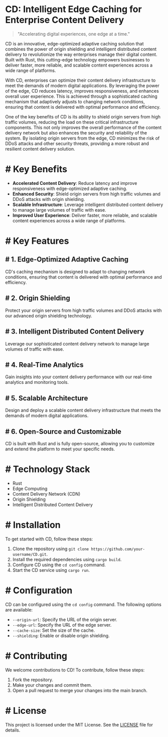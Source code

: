 <!-- CD_20251030180510_2697 -->

# CD: Intelligent Edge Caching for Enterprise Content Delivery
> "Accelerating digital experiences, one edge at a time."

CD is an innovative, edge-optimized adaptive caching solution that combines the power of origin shielding and intelligent distributed content delivery to revolutionize the way enterprises manage their digital content. Built with Rust, this cutting-edge technology empowers businesses to deliver faster, more reliable, and scalable content experiences across a wide range of platforms.

With CD, enterprises can optimize their content delivery infrastructure to meet the demands of modern digital applications. By leveraging the power of the edge, CD reduces latency, improves responsiveness, and enhances overall user experience. This is achieved through a sophisticated caching mechanism that adaptively adjusts to changing network conditions, ensuring that content is delivered with optimal performance and efficiency.

One of the key benefits of CD is its ability to shield origin servers from high traffic volumes, reducing the load on these critical infrastructure components. This not only improves the overall performance of the content delivery network but also enhances the security and reliability of the system. By isolating origin servers from the edge, CD minimizes the risk of DDoS attacks and other security threats, providing a more robust and resilient content delivery solution.

# # Key Benefits
* **Accelerated Content Delivery**: Reduce latency and improve responsiveness with edge-optimized adaptive caching.
* **Enhanced Security**: Shield origin servers from high traffic volumes and DDoS attacks with origin shielding.
* **Scalable Infrastructure**: Leverage intelligent distributed content delivery to manage large volumes of traffic with ease.
* **Improved User Experience**: Deliver faster, more reliable, and scalable content experiences across a wide range of platforms.

# # Key Features
## # 1. Edge-Optimized Adaptive Caching
CD's caching mechanism is designed to adapt to changing network conditions, ensuring that content is delivered with optimal performance and efficiency.

## # 2. Origin Shielding
Protect your origin servers from high traffic volumes and DDoS attacks with our advanced origin shielding technology.

## # 3. Intelligent Distributed Content Delivery
Leverage our sophisticated content delivery network to manage large volumes of traffic with ease.

## # 4. Real-Time Analytics
Gain insights into your content delivery performance with our real-time analytics and monitoring tools.

## # 5. Scalable Architecture
Design and deploy a scalable content delivery infrastructure that meets the demands of modern digital applications.

## # 6. Open-Source and Customizable
CD is built with Rust and is fully open-source, allowing you to customize and extend the platform to meet your specific needs.

# # Technology Stack
* Rust
* Edge Computing
* Content Delivery Network (CDN)
* Origin Shielding
* Intelligent Distributed Content Delivery

# # Installation
To get started with CD, follow these steps:

1. Clone the repository using `git clone https://github.com/your-username/CD.git`.
2. Install the required dependencies using `cargo build`.
3. Configure CD using the `cd config` command.
4. Start the CD service using `cargo run`.

# # Configuration
CD can be configured using the `cd config` command. The following options are available:

* `--origin-url`: Specify the URL of the origin server.
* `--edge-url`: Specify the URL of the edge server.
* `--cache-size`: Set the size of the cache.
* `--shielding`: Enable or disable origin shielding.

# # Contributing
We welcome contributions to CD! To contribute, follow these steps:

1. Fork the repository.
2. Make your changes and commit them.
3. Open a pull request to merge your changes into the main branch.

# # License

This project is licensed under the MIT License. See the [LICENSE](https://github.com/your-username/CD/blob/master/LICENSE) file for details.